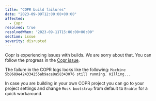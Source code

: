 ```yaml
---
title: "COPR build failures"
date: "2023-09-09T12:00:00+00:00"
affected:
  - Copr
resolved: true
resolvedWhen: "2023-09-11T15:00:00+00:00"
section: issue
severity: disrupted
---
```


Copr is experiencing issues with builds. We are sorry about that. You can follow the progress in the [Copr issue](https://github.com/fedora-copr/copr/issues/2906).

The failure in the COPR logs looks like the following: `Machine 5b8689e424334255ab9ace8a58343076 still running. Killing...`

In case you are building in your own COPR project you can go to your project settings and change `Mock bootstrap` from default to `Enable` for a quick workaround.
